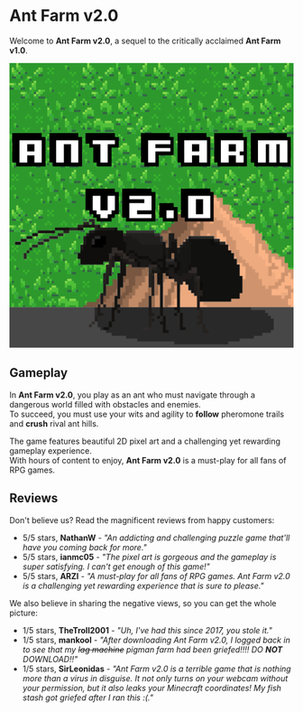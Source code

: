 # Ant Farm v2.0

Welcome to **Ant Farm v2.0**, a sequel to the critically acclaimed **Ant Farm v1.0**.  

![image](images/ant_farm_logo.png)

## Gameplay
In **Ant Farm v2.0**, you play as an ant who must navigate through a dangerous world filled with obstacles and enemies.  
To succeed, you must use your wits and agility to **follow** pheromone trails and **crush** rival ant hills.  

The game features beautiful 2D pixel art and a challenging yet rewarding gameplay experience.  
With hours of content to enjoy, **Ant Farm v2.0** is a must-play for all fans of RPG games.

## Reviews
Don't believe us? Read the magnificent reviews from happy customers:
 - 5/5 stars, **NathanW** - *"An addicting and challenging puzzle game that'll have you coming back for more."*
 - 5/5 stars, **ianmc05** - *"The pixel art is gorgeous and the gameplay is super satisfying. I can't get enough of this game!"*
 - 5/5 stars, **ARZI** - *"A must-play for all fans of RPG games. Ant Farm v2.0 is a challenging yet rewarding experience that is sure to please."*

We also believe in sharing the negative views, so you can get the whole picture:
 - 1/5 stars, **TheTroll2001** - *"Uh, I've had this since 2017, you stole it."*
 - 1/5 stars, **mankool** - *"After downloading Ant Farm v2.0, I logged back in to see that my ~~lag machine~~ pigman farm had been griefed!!!! DO **NOT** DOWNLOAD!!"*
 - 1/5 stars, **SirLeonidas** - *"Ant Farm v2.0 is a terrible game that is nothing more than a virus in disguise. It not only turns on your webcam without your permission, but it also leaks your Minecraft coordinates! My fish stash got griefed after I ran this :(."*
